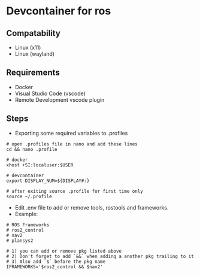 # Devcontainer for ros

## Compatability

- Linux (x11)
- Linux (wayland)

## Requirements

- Docker 
- Visual Studio Code (vscode)
- Remote Development vscode plugin

## Steps

- Exporting some required variables to .profiles

```
# open .profiles file in nano and add these lines
cd && nano .profile

# docker
xhost +SI:localuser:$USER

# devcontainer
export DISPLAY_NUM=${DISPLAY#:}

# after exiting source .profile for first time only
source ~/.profile

```

- Edit .env file to add or remove tools, rostools and frameworks.
- Example:

```
# ROS Frameworks
# ros2_control
# nav2
# plansys2

# 1) you can add or remove pkg listed above 
# 2) Don't forget to add `&&` when adding a another pkg trailing to it
# 3) Also add `$` before the pkg name 
IFRAMEWORKS='$ros2_control && $nav2'
```